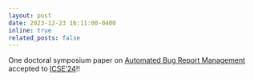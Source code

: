 ```yaml
---
layout: post
date: 2023-12-23 16:11:00-0400
inline: true
related_posts: false
---
```


One doctoral symposium paper on <a href="https://arxiv.org/abs/2312.15318">Automated Bug Report Management</a> accepted to <a href="https://conf.researchr.org/track/icse-2024/icse-2024-doctoral-symposium">ICSE’24</a>!! 